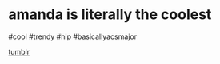 
<html>
<body>
<h1>amanda is literally the coolest</h1>
<p>#cool #trendy #hip #basicallyacsmajor</p>
<a href="silentnightingale.tumblr.com">tumblr</a>
</body>
</html>
